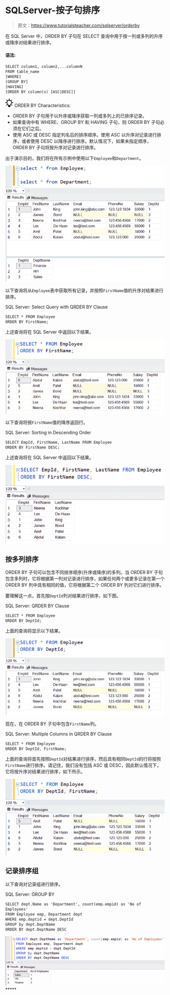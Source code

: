 # SQLServer-按子句排序

> 原文：<https://www.tutorialsteacher.com/sqlserver/orderby>

在 SQL Server 中，ORDER BY 子句在 SELECT 查询中用于按一列或多列的升序或降序对结果进行排序。

#### 语法:

```
SELECT column1, column2,...columnN 
FROM table_name
[WHERE]
[GROUP BY]
[HAVING]
[ORDER BY column(s) [ASC|DESC]] 
```

![](img/85db52f5404f0c468e1b194aa487d6a1.png)  ORDER BY Characteristics:

*   ORDER BY 子句用于以升序或降序获取一列或多列上的已排序记录。
*   如果查询中有 WHERE、GROUP BY 和 HAVING 子句，则 ORDER BY 子句必须在它们之后。
*   使用 ASC 或 DESC 指定列名后的排序顺序。使用 ASC 以升序对记录进行排序，或者使用 DESC 以降序进行排序。默认情况下，如果未指定顺序，ORDER BY 子句将按升序对记录进行排序。

出于演示目的，我们将在所有示例中使用以下`Employee`和`Department`。

[![orderby clause](img/10196b90c13e5c72d4939e1eb6fb595a.png)](../../Content/images/sqlserver/demo-tables.png)

以下查询将从`Employee`表中获取所有记录，并按照`FirstName`值的升序对结果进行排序。

SQL Server: Select Query with QRDER BY Clause 

```
SELECT * FROM Employee
ORDER BY FirstName; 
```

上述查询将在 SQL Server 中返回以下结果。

[![orderby clause](img/75ecca241d1fff4094173be2c44b5124.png)](../../Content/images/sqlserver/orderby1.png)

以下查询将按`FirstName`值的降序返回行。

SQL Server: Sorting in Descending Order 

```
SELECT EmpId, FirstName, LastName FROM Employee
ORDER BY FirstName DESC; 
```

上述查询将在 SQL Server 中返回以下结果。

[![orderby clause](img/bc4702ce4cacfb7acde726185ce8425e.png)](../../Content/images/sqlserver/orderby2.png)

## 按多列排序

ORDER BY 子句可以包含不同排序顺序(升序或降序)的多列。当 ORDER BY 子句包含多列时，它将根据第一列对记录进行排序，如果任何两个或更多记录在第一个 ORDER BY 列中具有相同的值，它将根据第二个 ORDER BY 列对它们进行排序。

要理解这一点，首先按`DeptId`列对结果进行排序，如下图。

SQL Server: QRDER BY Clause 

```
SELECT * FROM Employee
ORDER BY DeptId; 
```

上面的查询将显示以下结果。

[![orderby clause](img/4e3cabd60a0f0c2c02393eb49602c195.png)](../../Content/images/sqlserver/orderby3.png)

现在，在 ORDER BY 子句中包含`FirstName`列。

SQL Server: Multiple Columns in QRDER BY Clause 

```
SELECT * FROM Employee
ORDER BY DeptId, FirstName; 
```

上面的查询将首先按照`DeptId`对结果进行排序，然后具有相同`DeptId`的行将按照`FirstName`进行排序。请记住，我们没有包括 ASC 或 DESC，因此默认情况下，它将按升序对结果进行排序，如下所示。

[![orderby clause](img/47a75eab7ce6277a297260db8d68859a.png)](../../Content/images/sqlserver/orderby4.png)

## 记录排序组

以下查询对记录组进行排序。

SQL Server: GROUP BY 

```
SELECT dept.Name as 'Department', count(emp.empid) as 'No of Employees'
FROM Employee emp, Department dept
WHERE emp.deptid = dept.DeptId
GROUP by dept.DeptName
ORDER BY dept.DeptName DESC 
```

[![orderby clause](img/9e72bfd625baa70cde33f78b244d403c.png)](../../Content/images/sqlserver/orderby5.png)*****